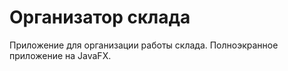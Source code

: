# Организатор склада
Приложение для организации работы склада. Полноэкранное приложение на JavaFX.


